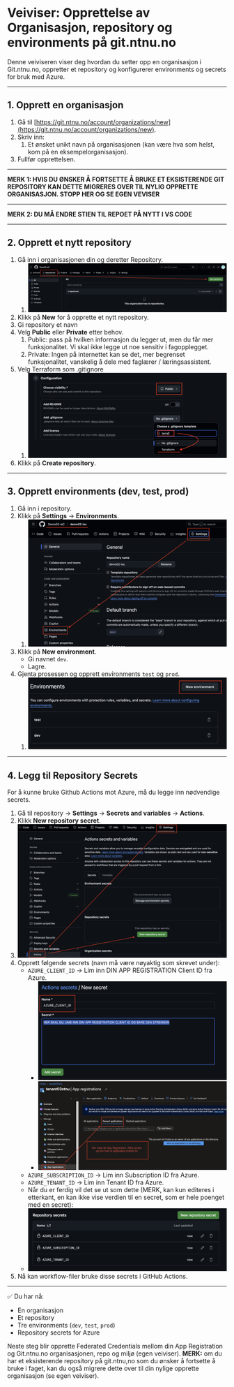 # Veiviser: Opprettelse av Organisasjon, repository og environments på git.ntnu.no

Denne veiviseren viser deg hvordan du setter opp en organisasjon i Git.ntnu.no, oppretter et repository og konfigurerer environments og secrets for bruk med Azure.

---

## 1. Opprett en organisasjon
1. Gå til [https://git.ntnu.no/account/organizations/new](https://git.ntnu.no/account/organizations/new).
2. Skriv inn:
   1. Et ønsket unikt navn på organisasjonen (kan være hva som helst, kom på en eksempelorganisasjon).
3. Fullfør opprettelsen.

---

**MERK 1: HVIS DU ØNSKER Å FORTSETTE Å BRUKE ET EKSISTERENDE GIT REPOSITORY KAN DETTE MIGRERES OVER TIL NYLIG OPPRETTE ORGANISASJON. STOPP HER OG SE EGEN VEVISER**

---

**MERK 2: DU MÅ ENDRE STIEN TIL REPOET PÅ NYTT I VS CODE**

---

## 2. Opprett et nytt repository
1. Gå inn i organisasjonen din og deretter Repository.
   1. ![alt text](img/newrepo.png)
2. Klikk på **New** for å opprette et nytt repository.
3. Gi repository et navn
4. Velg **Public** eller **Private** etter behov.
   1. Public: pass på hvilken informasjon du legger ut, men du får mer funksjonalitet. Vi skal ikke legge ut noe sensitiv i fagopplegget.
   2. Private: Ingen på internettet kan se det, mer begrenset funksjonalitet, vanskelig å dele med faglærer / læringsassistent.
5. Velg Terraform som .gitignore
   1. ![alt text](img/gitignore.png)
6. Klikk på **Create repository**.

---

## 3. Opprett environments (dev, test, prod)
1. Gå inn i repository.
2. Klikk på **Settings** → **Environments**.
   1. ![alt text](img/env.png)
3. Klikk på **New environment**.
   - Gi navnet `dev`.
   - Lagre.
4. Gjenta prosessen og opprett environments `test` og `prod`.
   1. ![alt text](img/envcreate.png)

---

## 4. Legg til Repository Secrets
For å kunne bruke Github Actions mot Azure, må du legge inn nødvendige secrets.

1. Gå til repository → **Settings** → **Secrets and variables** → **Actions**.
2. Klikk **New repository secret**.
3. ![alt text](img/actionsecrets.png)
4. Opprett følgende secrets (navn må være nøyaktig som skrevet under):
   - `AZURE_CLIENT_ID` → Lim inn DIN APP REGISTRATION Client ID fra Azure.
     - ![alt text](img/clientidgithub.png)
     - ![alt text](img/clientIDazure.png)
   - `AZURE_SUBSCRIPTION_ID` → Lim inn Subscription ID fra Azure.
   - `AZURE_TENANT_ID` → Lim inn Tenant ID fra Azure.
   - Når du er ferdig vil det se ut som dette (MERK, kan kun editeres i etterkant, en kan ikke vise verdien til en secret, som er hele poenget med en secret):
   - ![alt text](img/allsecrets.png)
5. Nå kan workflow-filer bruke disse secrets i GitHub Actions.

---

✅ Du har nå:
- En organisasjon
- Et repository
- Tre environments (`dev`, `test`, `prod`)
- Repository secrets for Azure

Neste steg blir opprette Federated Credentials mellom din App Registration og Git.ntnu.no organisasjonen, repo og miljø (egen veiviser).
**MERK:** om du har et eksisterende repository på git.ntnu,no som du ønsker å fortsette å bruke i faget, kan du også migrere dette over til din nylige opprette organisasjon (se egen veiviser). 
